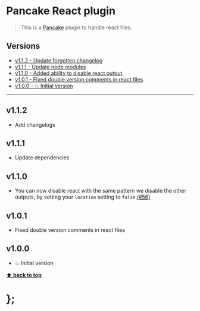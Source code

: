 Pancake React plugin
=================

> This is a [Pancake](https://github.com/govau/pancake) plugin to handle react files.


## Versions

* [v1.1.2 - Update forgotten changelog](v112)
* [v1.1.1 - Update node modules](v111)
* [v1.1.0 - Added ability to disable react output](v110)
* [v1.0.1 - Fixed double version comments in react files](v101)
* [v1.0.0 - 💥 Initial version](v100)


----------------------------------------------------------------------------------------------------------------------------------------------------------------

## v1.1.2

- Add changelogs


## v1.1.1

- Update dependencies


## v1.1.0

- You can now disable react with the same pattern we disable the other outputs, by setting your `location` setting to `false`
  [(#56)](https://github.com/govau/pancake/issues/56)


## v1.0.1

- Fixed double version comments in react files


## v1.0.0

- 💥 Initial version


**[⬆ back to top](#contents)**


# };
